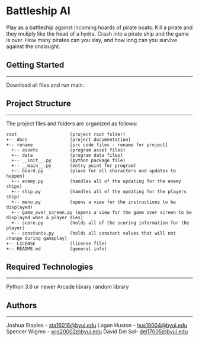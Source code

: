 # Battleship AI
Play as a battleship against incoming hoards of pirate boats.
Kill a pirate and they muliply like the head of a hydra.
Crash into a pirate ship and the game is over. 
How many pirates can you slay, and how long can you survive against the onslaught. 

## Getting Started
---
Download all files and run main. 

## Project Structure
---
The project files and folders are organized as follows:
```
root                    (project root folder)
+-- docs                (project documentation)
+-- rename              [src code files - rename for project]
  +-- assets            (program asset files)
  +-- data              (program data files)
  +-- __init__.py       (python package file)
  +-- __main__.py       (entry point for program)
  +-- board.py          (place for all characters and updates to happen)
  +-- enemy.py          (handles all of the updating for the enemy ships)
  +-- ship.py           (handles all of the updating for the players ship)
  +-- menu.py           (opens a view for the instructions to be displayed)
  +-- game_over_screen.py (opens a view for the game over screen to be displayed when a player dies)
  +-- score.py          (holds all of the scoring information for the player)
  +-- constants.py      (holds all constant values that will not change during gameplay)
+-- LICENSE             (license file)
+-- README.md           (general info)
```

## Required Technologies
---
Python 3.6 or newer
Arcade library
random library

## Authors
---
Joshua Staples - sta16016@byui.edu
Logan Huston - hus18004@byui.edu
Spencer Wigren - wig20002@byui.edu
David Del Sol- del17005@byui.edu
